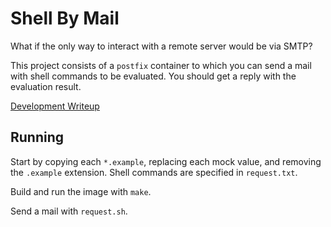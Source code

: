 # Shell By Mail

What if the only way to interact with a remote server would be via SMTP?

This project consists of a `postfix` container to which you can send a mail with shell commands to be evaluated. You should get a reply with the evaluation result.

[Development Writeup](https://nevesnunes.github.io/blog/2019/08/27/Shell-By-Mail.html)

## Running

Start by copying each `*.example`, replacing each mock value, and removing the `.example` extension. Shell commands are specified in `request.txt`.

Build and run the image with `make`.

Send a mail with `request.sh`.
